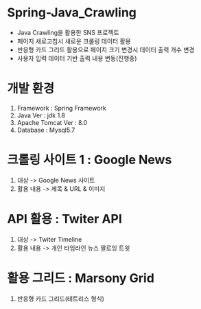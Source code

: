 # Spring-Java_Crawling

- Java Crawling을 활용한 SNS 프로젝트
- 페이지 새로고침시 새로운 크롤링 데이터 활용
- 반응형 카드 그리드 활용으로 페이지 크기 변경시 데이터 출력 개수 변경
- 사용자 입력 데이터 기반 출력 내용 변동(진행중)

# 개발 환경
1. Framework : Spring Framework
2. Java Ver : jdk 1.8
3. Apache Tomcat Ver : 8.0
4. Database : Mysql5.7

# 크롤링 사이트 1 : Google News
1. 대상 -> Google News 사이트
2. 활용 내용 -> 제목 & URL & 이미지

# API 활용 : Twiter API
1. 대상 -> Twiter Timeline
2. 활용 내용 -> 개인 타임라인 뉴스 팔로잉 트윗 

# 활용 그리드 : Marsony Grid
1. 반응형 카드 그리드(테트리스 형식)
